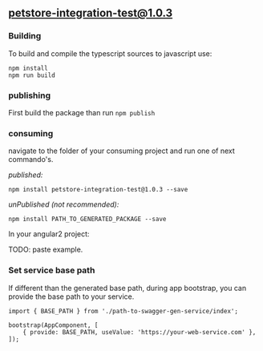 ## petstore-integration-test@1.0.3

### Building

To build and compile the typescript sources to javascript use:

```
npm install
npm run build
```

### publishing

First build the package than run `npm publish`

### consuming

navigate to the folder of your consuming project and run one of next commando's.

_published:_

```
npm install petstore-integration-test@1.0.3 --save
```

_unPublished (not recommended):_

```
npm install PATH_TO_GENERATED_PACKAGE --save
```

In your angular2 project:

TODO: paste example.

### Set service base path

If different than the generated base path, during app bootstrap, you can provide the base path to your service.

```
import { BASE_PATH } from './path-to-swagger-gen-service/index';

bootstrap(AppComponent, [
    { provide: BASE_PATH, useValue: 'https://your-web-service.com' },
]);
```
